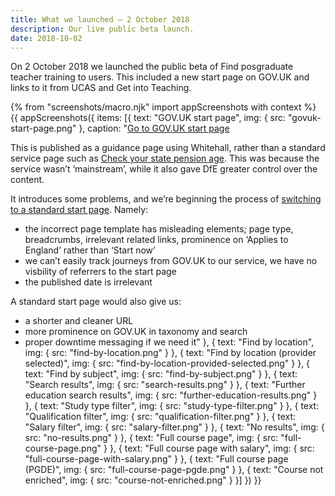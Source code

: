 ```yaml
---
title: What we launched – 2 October 2018
description: Our live public beta launch.
date: 2018-10-02
---
```

On 2 October 2018 we launched the public beta of Find posgraduate teacher training to users. This included a new start page on GOV.UK and links to it from UCAS and Get into Teaching.

{% from "screenshots/macro.njk" import appScreenshots with context %}
{{ appScreenshots({
  items: [{
    text: "GOV.UK start page",
    img: { src: "govuk-start-page.png" },
    caption: "[Go to GOV.UK start page](https://www.gov.uk/find-postgraduate-teacher-training-courses)

This is published as a guidance page using Whitehall, rather than a standard service page such as [Check your state pension age](https://www.gov.uk/state-pension-age). This was because the service wasn’t ‘mainstream’, while it also gave DfE greater control over the content.

It introduces some problems, and we’re beginning the process of [switching to a standard start page](https://trello.com/c/QDFcFsSd/425-apply-for-a-mainstream-govuk-start-page). Namely:

* the incorrect page template has misleading elements; page type, breadcrumbs, irrelevant related links, prominence on ‘Applies to England’ rather than ‘Start now’
* we can’t easily track journeys from GOV.UK to our service, we have no visbility of referrers to the start page
* the published date is irrelevant

A standard start page would also give us:

* a shorter and cleaner URL
* more prominence on GOV.UK in taxonomy and search
* proper downtime messaging if we need it"
  }, {
    text: "Find by location",
    img: { src: "find-by-location.png" }
  }, {
    text: "Find by location (provider selected)",
    img: { src: "find-by-location-provided-selected.png" }
  }, {
    text: "Find by subject",
    img: { src: "find-by-subject.png" }
  }, {
    text: "Search results",
    img: { src: "search-results.png" }
  }, {
    text: "Further education search results",
    img: { src: "further-education-results.png" }
  }, {
    text: "Study type filter",
    img: { src: "study-type-filter.png" }
  }, {
    text: "Qualification filter",
    img: { src: "qualification-filter.png" }
  }, {
    text: "Salary filter",
    img: { src: "salary-filter.png" }
  }, {
    text: "No results",
    img: { src: "no-results.png" }
  }, {
    text: "Full course page",
    img: { src: "full-course-page.png" }
  }, {
    text: "Full course page with salary",
    img: { src: "full-course-page-with-salary.png" }
  }, {
    text: "Full course page (PGDE)",
    img: { src: "full-course-page-pgde.png" }
  }, {
    text: "Course not enriched",
    img: { src: "course-not-enriched.png" }
  }]
}) }}
